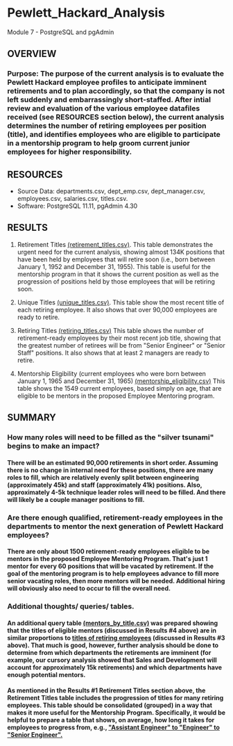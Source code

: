 # Pewlett_Hackard_Analysis
   Module 7 - PostgreSQL and pgAdmin

## OVERVIEW
### Purpose:  The purpose of the current analysis is to evaluate the Pewlett Hackard employee profiles to anticipate imminent retirements and to plan accordingly, so that the company is not left suddenly and embarrassingly short-staffed.  After intial review and evaluation of the various employee datafiles received (see RESOURCES section below), the current analysis determines the number of retiring employees per position (title), and identifies employees who are eligible to participate in a mentorship program to help groom current junior employees for higher responsibility.  


## RESOURCES
- Source Data: departments.csv, dept_emp.csv, dept_manager.csv, employees.csv, salaries.csv, titles.csv.
- Software:  PostgreSQL 11.11, pgAdmin 4.30


## RESULTS
  1.  Retirement Titles [(retirement_titles.csv)](Data/retirement_titles.csv).  This table demonstrates the urgent need for the current analysis, showing almost 134K positions that have been held by employees that will retire soon (i.e., born between January 1, 1952 and December 31, 1955).  This table is useful for the mentorship program in that it shows the current position as well as the progression of positions held by those employees that will be retiring soon.  

  2.  Unique Titles [(unique_titles.csv)](Data/unique_titles.csv).  This table show the most recent title of each retiring employee.  It also shows that over 90,000 employees are ready to retire.

  3.  Retiring Titles [(retiring_titles.csv)](Data/retiring_titles.csv)  This table shows the number of retirement-ready employees by their most recent job title, showing that the greatest number of retirees will be from "Senior Engineer" or "Senior Staff" positions.  It also shows that at least 2 managers are ready to retire.

  4.  Mentorship Eligibility (current employees who were born between January 1, 1965 and December 31, 1965) [(mentorship_eligibility.csv)](Data/mentorship_eligibility.csv)  This table shows the 1549 current employees, based simply on age, that are eligible to be mentors in the proposed Employee Mentoring program.


## SUMMARY
### How many roles will need to be filled as the "silver tsunami" begins to make an impact?
#### There will be an estimated 90,000 retirements in short order.  Assuming there is no change in internal need for these positions, there are many roles to fill, which are relatively evenly split between engineering (approximately 45k) and staff (approximately 41k) positions.  Also, approximately 4-5k technique leader roles will need to be filled.  And there will likely be a couple manager positions to fill.

### Are there enough qualified, retirement-ready employees in the departments to mentor the next generation of Pewlett Hackard employees? 
#### There are only about 1500 retirement-ready employees eligible to be mentors in the proposed Employee Mentoring Program.  That's just 1 mentor for every 60 positions that will be vacated by retirement.  If the goal of the mentoring program is to help employees advance to fill more senior vacating roles, then more mentors will be needed.  Additional hiring will obviously also need to occur to fill the overall need.

### Additional thoughts/ queries/ tables.
#### An additional query table [(mentors_by_title.csv)](Analysis/mentors_by_title.png) was prepared showing that the titles of eligible mentors (discussed in Results #4 above) are in similar proportions to [titles of retiring employees](Analysis/retiring_titles.png) (discussed in Results #3 above).  That much is good, however, further analysis should be done to determine from which departments the retirements are imminent (for example, our cursory analysis showed that Sales and Development will account for approximately 15k retirements) and which departments have enough potential mentors.  

#### As mentioned in the Results #1 Retirement Titles section above, the Retirement Titles table includes the progression of titles for many retiring employees.  This table should be consolidated (grouped) in a way that makes it more useful for the Mentorship Program.  Specifically, it would be helpful to prepare a table that shows, on average, how long it takes for employees to progress from, e.g., ["Assistant Engineer" to "Engineer" to "Senior Engineer".](Analysis/title_progress.png) 



